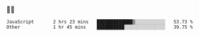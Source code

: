 ### 👨‍💻

<!--START_SECTION:waka-->

```text
JavaScript       2 hrs 23 mins   █████████████▒░░░░░░░░░░░   53.73 %
Other            1 hr 45 mins    ██████████░░░░░░░░░░░░░░░   39.75 %
```

<!--END_SECTION:waka-->
